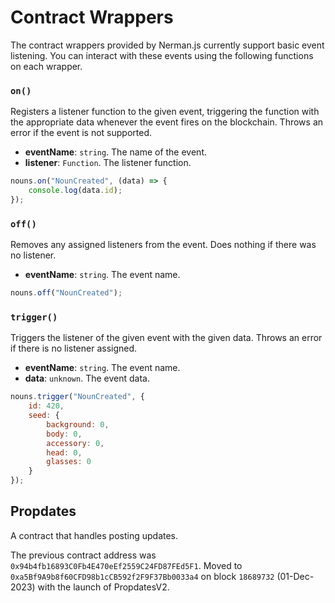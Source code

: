 # Contract Wrappers

The contract wrappers provided by Nerman.js currently support basic event listening. You can interact with these events using the following functions on each wrapper.

### `on()`

Registers a listener function to the given event, triggering the function with the appropriate data whenever the event fires on the blockchain. Throws an error if the event is not supported.

-   **eventName**: `string`. The name of the event.
-   **listener**: `Function`. The listener function.

```js
nouns.on("NounCreated", (data) => {
	console.log(data.id);
});
```

### `off()`

Removes any assigned listeners from the event. Does nothing if there was no listener.

-   **eventName**: `string`. The event name.

```js
nouns.off("NounCreated");
```

### `trigger()`

Triggers the listener of the given event with the given data. Throws an error if there is no listener assigned.

-   **eventName**: `string`. The event name.
-   **data**: `unknown`. The event data.

```js
nouns.trigger("NounCreated", {
	id: 420,
	seed: {
		background: 0,
		body: 0,
		accessory: 0,
		head: 0,
		glasses: 0
	}
});
```

## Propdates

A contract that handles posting updates.

The previous contract address was `0x94b4fb16893C0Fb4E470eEf2559C24FD87FEd5F1`.
Moved to `0xa5Bf9A9b8f60CFD98b1cCB592f2F9F37Bb0033a4` on block `18689732` (01-Dec-2023) with the launch of PropdatesV2.
